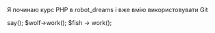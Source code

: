 Я починаю курс PHP в robot_dreams і вже вмію використовувати Git


<?php



function MyFunction($age)
{
    echo PHP_EOL;
    echo "Age of tigre is $age";
    echo PHP_EOL;
}

MyFunction(100);




class Animal
{

    function say()
    {
        echo "I am a animal" . PHP_EOL;
    }
    function work()
    {
        echo "eat meat" . PHP_EOL;
        echo "hunter" . PHP_EOL;
    }

}
class Tigre extends Animal
{

    function say()
    {
        echo "Arrrrrr" . PHP_EOL;
    }
}

class Fish extends Animal
{

    function say()
    {
        echo "....." . PHP_EOL;
    }
}

class Wolf extends Animal
{

    function say()
    {
        echo "I am a wolf" . PHP_EOL;
    }
    function work()
    {
        echo "i eat meat and people" . "\n";
    }
}


$animal = new Animal;
$tigre = new Tigre;
$fish = new Fish;
$wolf = new Wolf;

$animal->say();
$wolf->work();

$fish -> work();
